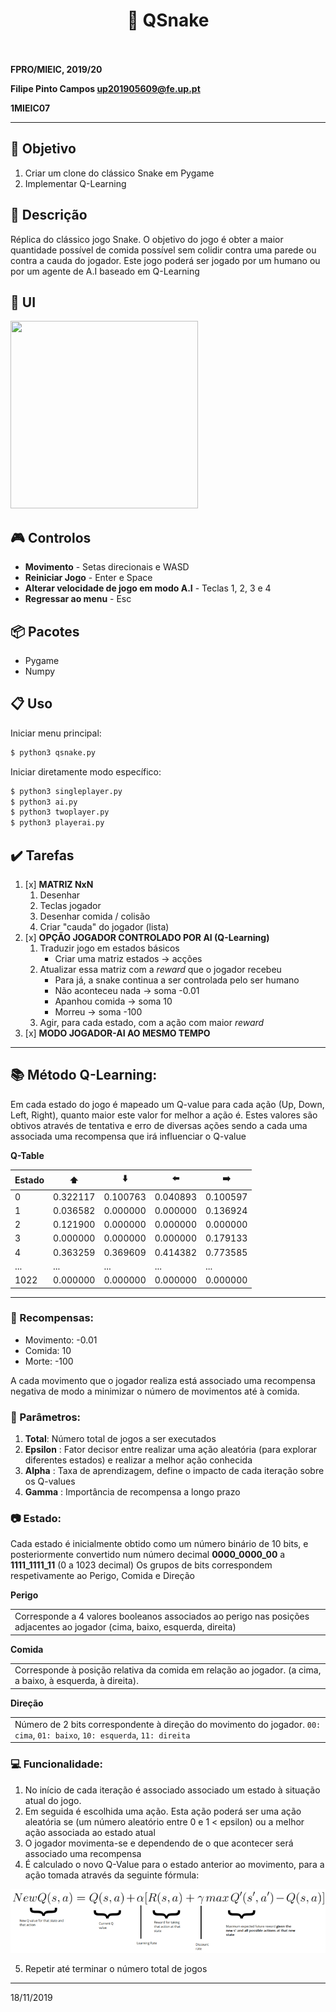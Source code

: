 <h1 align="center" style="font-size=60px;">
   &#128013 QSnake
   <br>
   <br>
</h1>


**FPRO/MIEIC, 2019/20**

**Filipe Pinto Campos up201905609@fe.up.pt**

**1MIEIC07**

---------

## :triangular_flag_on_post: Objetivo


1. Criar um clone do clássico Snake em Pygame
2. Implementar Q-Learning

## :page_facing_up: Descrição

Réplica do clássico jogo Snake.
O objetivo do jogo é obter a maior quantidade possível de comida possível sem colidir contra uma parede ou contra a cauda do jogador.
Este jogo poderá ser jogado por um humano ou por um agente de A.I baseado em Q-Learning

## :game_die: UI

<img src="/assets/ui.gif" width="300" height="300">

## :video_game: Controlos
* **Movimento** - Setas direcionais e WASD
* **Reiniciar Jogo** - Enter e Space
* **Alterar velocidade de jogo em modo A.I** - Teclas 1, 2, 3 e 4
* **Regressar ao menu** - Esc


## :package: Pacotes

- Pygame
- Numpy

## :clipboard: Uso
Iniciar menu principal:
``` sh
$ python3 qsnake.py
```

Iniciar diretamente modo específico:
``` sh
$ python3 singleplayer.py
$ python3 ai.py
$ python3 twoplayer.py
$ python3 playerai.py
```

## :heavy_check_mark: Tarefas
1. [x] **MATRIZ NxN**
   1. Desenhar
   1. Teclas jogador
   1. Desenhar comida / colisão
   1. Criar "cauda" do jogador (lista)
1. [x] **OPÇÃO JOGADOR CONTROLADO POR AI (Q-Learning)**
   1. Traduzir jogo em estados básicos
      *  Criar uma matriz estados -> acções
   1. Atualizar essa matriz com a *reward* que o jogador recebeu
      * Para já, a snake continua a ser controlada pelo ser humano
      * Não aconteceu nada -> soma -0.01
      * Apanhou comida -> soma 10
      * Morreu -> soma -100
   1. Agir, para cada estado, com a ação com maior *reward*
1. [x] **MODO JOGADOR-AI AO MESMO TEMPO**

------
## :books: Método Q-Learning:
Em cada estado do jogo é mapeado um Q-value para cada ação (Up, Down, Left, Right), quanto maior este valor for melhor a ação é. Estes valores são obtivos através de tentativa e erro de diversas ações sendo a cada uma associada uma recompensa que irá influenciar o Q-value

**Q-Table**

|Estado | :arrow_up: | :arrow_down: | :arrow_left: | :arrow_right: |
|--- | -----------| ------------ | ------------ | ------------- |
| 0 | 0.322117 | 0.100763 | 0.040893 | 0.100597 |
| 1 |0.036582 |	0.000000 |	0.000000 |	0.136924|
| 2 | 0.121900 | 0.000000 | 0.000000 | 0.000000 | 
| 3 | 0.000000 | 0.000000 | 0.000000 | 0.179133 |
| 4 | 0.363259 | 0.369609 | 0.414382 | 0.773585 |
| ...| ... | ... | ... | ...
| 1022 | 0.000000 | 0.000000 | 0.000000 | 0.000000
------------------

### :watermelon: Recompensas:
* Movimento: -0.01
* Comida: 10
* Morte: -100

A cada movimento que o jogador realiza está associado uma recompensa negativa de modo a minimizar o número de movimentos até à comida.

### :floppy_disk: Parâmetros:
1. **Total**: Número total de jogos a ser executados
1. **Epsilon** : Fator decisor entre realizar uma ação aleatória (para explorar diferentes estados) e realizar a melhor ação conhecida
1. **Alpha** : Taxa de aprendizagem, define o impacto de cada iteração sobre os Q-values
1. **Gamma** : Importância de recompensa a longo prazo

### :camera: Estado:
Cada estado é inicialmente obtido como um número binário de 10 bits, e posteriormente convertido num número decimal
**0000_0000_00** a **1111_1111_11** (0 a 1023 decimal)
Os grupos de bits correspondem respetivamente ao Perigo, Comida e Direção

**Perigo**
<table><tr><td>
Corresponde a 4 valores booleanos associados ao perigo nas posições adjacentes ao jogador (cima, baixo, esquerda, direita)
</td></tr></table>

**Comida**
<table><tr><td>
Corresponde à posição relativa da comida em relação ao jogador. (a cima, a baixo, à esquerda, à direita).
</td></tr></table>


**Direção**
<table><tr><td>
Número de 2 bits correspondente à direção do movimento do jogador. <code>00: cima</code>, <code>01: baixo</code>, <code>10: esquerda</code>, <code>11: direita</code>
</td></tr></table>




### :computer: Funcionalidade:
1. No início de cada iteração é associado associado um estado à situação atual do jogo. 
2. Em seguida é escolhida uma ação. Esta ação poderá ser uma ação aleatória se (um número aleatório entre 0 e 1 < epsilon) ou a melhor ação associada ao estado atual
3. O jogador movimenta-se e dependendo de o que acontecer será associado uma recompensa
4. É calculado o novo Q-Value para o estado anterior ao movimento, para a ação tomada através da seguinte fórmula:

![formula](./assets/formula.png)


5. Repetir até terminar o número total de jogos

------
18/11/2019
